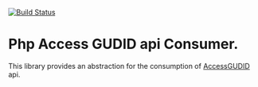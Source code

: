[![Build Status](https://travis-ci.org/MedicalMundi/access-gudid-http-client.svg?branch=master)](https://travis-ci.org/MedicalMundi/access-gudid-http-client)

# Php Access GUDID api Consumer.

This library provides an abstraction for the consumption of [AccessGUDID](https://accessgudid.nlm.nih.gov/) api.